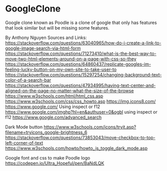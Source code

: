 # GoogleClone
Google clone known as Poodle is a clone of google that only has features that look similar but will be missing some features.

By Anthony Nguyen
Sources and Links:
https://stackoverflow.com/questions/63040965/how-do-i-create-a-link-to-google-image-search-via-html-form
https://stackoverflow.com/questions/71273410/what-is-the-best-way-to-move-two-html-elements-around-on-a-page-with-css-so-they
https://stackoverflow.com/questions/64860437/replicate-googles-im-feeling-lucky-button-on-my-own-site-to-take-user-to
https://stackoverflow.com/questions/15297254/changing-background-text-color-of-a-search-bar
https://stackoverflow.com/questions/47934995/having-text-center-and-aligned-on-the-page-no-matter-what-the-size-of-the-browse
https://www.w3schools.com/html/html_css.asp
https://www.w3schools.com/css/css_howto.asp
https://img.icons8.com/
https://www.google.com/  Using inspect or f12
https://www.google.com/imghp?hl=en&authuser=0&ogbl using inspect or f12
https://www.google.com/advanced_search

Dark Mode button
https://www.w3schools.com/icons/tryit.asp?filename=tryicons_google-brightness_6
https://stackoverflow.com/questions/73853043/move-checkbox-to-top-left-corner-of-text
https://www.w3schools.com/howto/howto_js_toggle_dark_mode.asp

Google font and css to make Poodle logo
https://codepen.io/Ultra_Hopeful/pen/BaNdLQK
